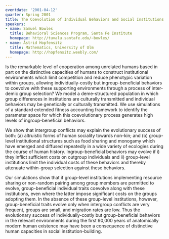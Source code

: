 ```yaml
---
eventdate: '2001-04-12'
quarter: Spring 2001
title: The Coevolution of Individual Behaviors and Social Institutions
speakers:
- name: Samuel Bowles
  title: Behavioral Sciences Program, Santa Fe Institute
  homepage: http://tuvalu.santafe.edu/~bowles/
- name: Astrid Hopfensitz
  title: Mathematics, University of Ulm
  homepage: http://hopfensitz.weebly.com/
---
```

Is the remarkable level of cooperation among unrelated humans based in part on the distinctive capacities of humans to construct institutional environments which limit competition and reduce phenotypic variation within groups, allowing individually-costly but ingroup-beneficial behaviors to coevolve with these supporting environments through a process of inter-demic group selection? We model a deme-structured population in which group differences in institutions are culturally transmitted and individual behaviors may be genetically or culturally transmitted. We use simulations of a standard extended fitness accounting framework to identify the parameter space for which this coevolutionary process generates high levels of ingroup-beneficial behaviors.

We show that intergroup conflicts may explain the evolutionary success of both: (a) altruistic forms of human sociality towards non-kin; and (b) group-level institutional structures such as food sharing and monogamy which have emerged and diffused repeatedly in a wide variety of ecologies during the course of human history. Ingroup-beneficial behaviors may evolve if i) they inflict sufficient costs on outgroup individuals and ii) group-level institutions limit the individual costs of these behaviors and thereby attenuate within-group selection against these behaviors.

Our simulations show that if group-level institutions implementing resource sharing or non-random pairing among group members are permitted to evolve, group-beneficial individual traits coevolve along with these institutions, even where the latter impose significant costs on the groups adopting them. In the absence of these group-level institutions, however, group-beneficial traits evolve only when intergroup conflicts are very frequent, groups are small, and migration rates are low. Thus the evolutionary success of individually-costly but group-beneficial behaviors in the relevant environments during the first 90,000 years of anatomically modern human existence may have been a consequence of distinctive human capacities in social institution-building.